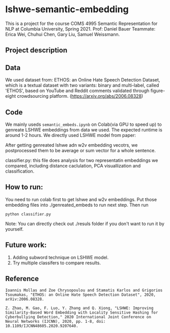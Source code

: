 # lshwe-semantic-embedding
This is a project for the course COMS 4995 Semantic Representation for NLP at Columbia University, Spring 2021. 
Prof: Daniel Bauer
Teammate: Erica Wei, Chuhui Chen, Gary Liu, Samuel Weissmann. 


## Project description 


## Data 

We used dataset from: ETHOS: an Online Hate Speech Detection Dataset, which is a textual dataset with two variants: binary and multi-label, called 'ETHOS', based on YouTube and Reddit comments validated through figure-eight crowdsourcing platform. (https://arxiv.org/abs/2006.08328)


## Code 
We mainly useds ```semantic_embeds.ipynb``` on Colab(via GPU to speed up) to genreate LSHWE embeddings from data we used. The expected runtime is around 1-2 hours. We directly used LSHWE model from paper: 

After getting genreated lshwe adn w2v embedding vecotrs, we postprocessed them to be average or sum vector for a whole sentence. 

classifier.py: this file does analysis for two representatin embeddings we compared, including distance caclulation, PCA visuallization and classification. 

## How to run: 
You need to run colab first to get lshwe and w2v embeddings. Put those embedding files into ./genreated_embeds to run next step. 
Then run 
```
python classifier.py
```

Note: You can directly check out ./resuls folder if you don't want to run it by yourself. 


## Future work: 
1. Adding subword technique on LSHWE model.
2. Try multiple classifers to compare results. 


## Reference 
```
Ioannis Mollas and Zoe Chrysopoulou and Stamatis Karlos and Grigorios Tsoumakas, "ETHOS: an Online Hate Speech Detection Dataset", 2020, arXiv:2006.08328. 

Z. Zhao, M. Gao, F. Luo, Y. Zhang and Q. Xiong, "LSHWE: Improving Similarity-Based Word Embedding with Locality Sensitive Hashing for Cyberbullying Detection," 2020 International Joint Conference on Neural Networks (IJCNN), 2020, pp. 1-8, doi: 10.1109/IJCNN48605.2020.9207640.
```
